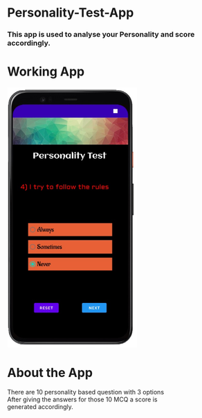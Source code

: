 # Personality-Test-App
### This app is used to analyse your Personality and score accordingly.

# Working App
<img src ="screen-ss.jpg" height="600" width="300">

# About the App 
There are 10 personality based question with 3 options <br/> 
After giving the answers for those 10 MCQ a score is  <br/> 
generated accordingly.
